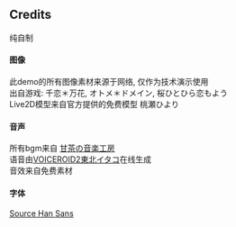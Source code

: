 ## Credits

纯自制

#### 图像
此demo的所有图像素材来源于网络, 仅作为技术演示使用  
出自游戏: 千恋＊万花, オトメ＊ドメイン, 桜ひとひら恋もよう  
Live2D模型来自官方提供的免费模型 桃瀬ひより

#### 音声
所有bgm来自 [甘茶の音楽工房](https://amachamusic.chagasi.com/)  
语音由[VOICEROID2東北イタコ](https://www.ah-soft.com/voiceroid/itako/)在线生成  
音效来自免费素材

#### 字体
[Source Han Sans](https://github.com/adobe-fonts/source-han-sans)



